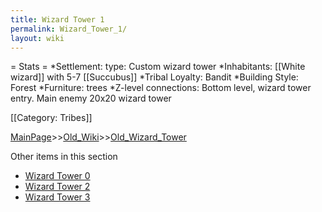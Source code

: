 ```yaml
---
title: Wizard Tower 1
permalink: Wizard_Tower_1/
layout: wiki
---
```

= Stats =
*Settlement: type: Custom wizard tower 
*Inhabitants: [[White wizard]] with 5-7 [[Succubus]]
*Tribal Loyalty: Bandit 
*Building Style: Forest
*Furniture: trees 
*Z-level connections: Bottom level, wizard tower entry. Main enemy 20x20 wizard tower

[[Category: Tribes]]

[MainPage](/keeperrl_wiki/ "wikilink")>>[Old_Wiki](/keeperrl_wiki/Old_Wiki "wikilink")>>[Old_Wizard_Tower](/keeperrl_wiki/Old_Wizard_Tower "wikilink")

Other items in this section
-    [Wizard Tower 0](/keeperrl_wiki/Wizard_Tower_0 "wikilink")
-    [Wizard Tower 2](/keeperrl_wiki/Wizard_Tower_2 "wikilink")
-    [Wizard Tower 3](/keeperrl_wiki/Wizard_Tower_3 "wikilink")
